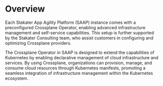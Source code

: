 # Overview

Each Stakater App Agility Platform (SAAP) instance comes with a preconfigured Crossplane Operator, enabling advanced infrastructure management and self-service capabilities. This setup is further supported by the Stakater Consulting team, who assist customers in configuring and optimizing Crossplane providers. 

The Crossplane Operator in SAAP is designed to extend the capabilities of Kubernetes by enabling declarative management of cloud infrastructure and services. By using Crossplane, organizations can provision, manage, and consume cloud resources through Kubernetes manifests, promoting a seamless integration of infrastructure management within the Kubernetes ecosystem.
